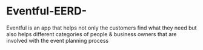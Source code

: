 # Eventful-EERD-
Eventful is an app that helps not only the customers find what they need but also helps different categories of people &amp; business owners that are involved with the event planning  process
